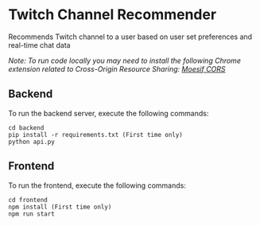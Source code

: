 # Twitch Channel Recommender
Recommends Twitch channel to a user based on user set preferences and real-time chat data

*Note: To run code locally you may need to install the following Chrome extension related to Cross-Origin Resource Sharing: [Moesif CORS](https://chrome.google.com/webstore/detail/moesif-orign-cors-changer/digfbfaphojjndkpccljibejjbppifbc?hl=en-US)*

## Backend

To run the backend server, execute the following commands:

```
cd backend
pip install -r requirements.txt (First time only)
python api.py
```

## Frontend

To run the frontend, execute the following commands:

```
cd frontend
npm install (First time only)
npm run start
```